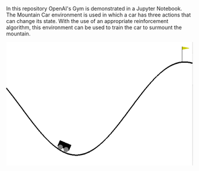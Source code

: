 In this repository OpenAI's Gym is demonstrated in a Jupyter Notebook. The Mountain Car environment is used in which a car has three actions that can change its state. With the use of an appropriate reinforcement algorithm, this environment can be used to train the car to surmount the mountain. 

![](mountain-car.gif)
